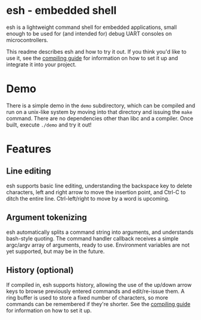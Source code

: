 esh - embedded shell
====================

esh is a lightweight command shell for embedded applications, small enough to
be used for (and intended for) debug UART consoles on microcontrollers.

This readme describes esh and how to try it out. If you think you'd like to
use it, see the [compiling guide](COMPILING.md) for information on how to set
it up and integrate it into your project.

Demo
====

There is a simple demo in the `demo` subdirectory, which can be compiled and
run on a unix-like system by moving into that directory and issuing the `make`
command. There are no dependencies other than libc and a compiler. Once built,
execute `./demo` and try it out!

Features
========

Line editing
------------

esh supports basic line editing, understanding the backspace key to delete
characters, left and right arrow to move the insertion point, and Ctrl-C
to ditch the entire line. Ctrl-left/right to move by a word is upcoming.

Argument tokenizing
-------------------

esh automatically splits a command string into arguments, and understands
bash-style quoting. The command handler callback receives a simple
argc/argv array of arguments, ready to use. Environment variables are not yet
supported, but may be in the future.

History (optional)
------------------

If compiled in, esh supports history, allowing the use of the up/down arrow keys
to browse previously entered commands and edit/re-issue them. A ring buffer is
used to store a fixed number of characters, so more commands can be remembered
if they're shorter. See the [compiling guide](COMPILING.md) for information on
how to set it up.
